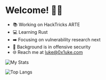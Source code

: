 # Welcome! 👨‍💻

- 📚 Working on HackTricks ARTE
- 💻 Learning Rust
- ➡️ Focusing on vulnerability research next
- 🔴 Background is in offensive security
- 🌐 Reach me at luke@0x1uke.com

![My Stats](https://github-readme-stats-lukes-projects-ec7c4ae7.vercel.app/api?username=0x1uke&show_icons=true&theme=dark&custom_title=My%20Stats)

![Top Langs](https://github-readme-stats-lukes-projects-ec7c4ae7.vercel.app/api/top-langs/?username=0x1uke&langs_count=5&theme=dark&layout=compact)
